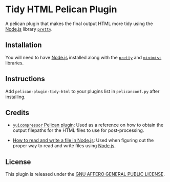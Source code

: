 # Tidy HTML Pelican Plugin

A pelican plugin that makes the final output HTML more tidy using the [Node.js](https://nodejs.org) library [`pretty`](https://github.com/jonschlinkert/pretty).

## Installation

You will need to have [Node.js](https://nodejs.org) installed along with the [`pretty`](https://github.com/jonschlinkert/pretty) and [`minimist`](https://github.com/substack/minimist) libraries.

## Instructions

Add `pelican-plugin-tidy-html` to your plugins list in `pelicanconf.py` after installing.

## Credits

*   [`yuicompressor` Pelican plugin](https://github.com/getpelican/pelican-plugins/tree/master/yuicompressor): Used as a reference on how to obtain the output filepaths for the HTML files to use for post-processing.

*   [How to read and write a file in Node.js](http://en.proft.me/2016/03/20/how-read-and-write-file-nodejs/): Used when figuring out the proper way to read and write files using [Node.js](https://nodejs.org).

## License

This plugin is released under the [GNU AFFERO GENERAL PUBLIC LICENSE](./LICENSE).

